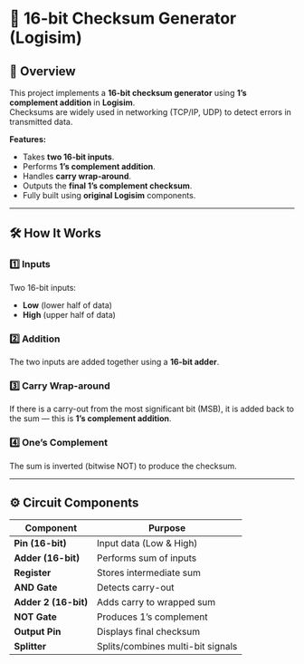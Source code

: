 # 🧮 16-bit Checksum Generator (Logisim)

## 📌 Overview
This project implements a **16-bit checksum generator** using **1’s complement addition** in **Logisim**.  
Checksums are widely used in networking (TCP/IP, UDP) to detect errors in transmitted data.

**Features:**
- Takes **two 16-bit inputs**.
- Performs **1’s complement addition**.
- Handles **carry wrap-around**.
- Outputs the **final 1’s complement checksum**.
- Fully built using **original Logisim** components.

---

## 🛠 How It Works

### 1️⃣ Inputs
Two 16-bit inputs:
- **Low** (lower half of data)
- **High** (upper half of data)

### 2️⃣ Addition
The two inputs are added together using a **16-bit adder**.

### 3️⃣ Carry Wrap-around
If there is a carry-out from the most significant bit (MSB), it is added back to the sum — this is **1’s complement addition**.

### 4️⃣ One’s Complement
The sum is inverted (bitwise NOT) to produce the checksum.

---

## ⚙️ Circuit Components

| Component            | Purpose                                    |
|----------------------|--------------------------------------------|
| **Pin (16-bit)**     | Input data (Low & High)                    |
| **Adder (16-bit)**   | Performs sum of inputs                     |
| **Register**         | Stores intermediate sum                    |
| **AND Gate**         | Detects carry-out                          |
| **Adder 2 (16-bit)** | Adds carry to wrapped sum                   |
| **NOT Gate**         | Produces 1’s complement                    |
| **Output Pin**       | Displays final checksum                    |
| **Splitter**         | Splits/combines multi-bit signals          |

